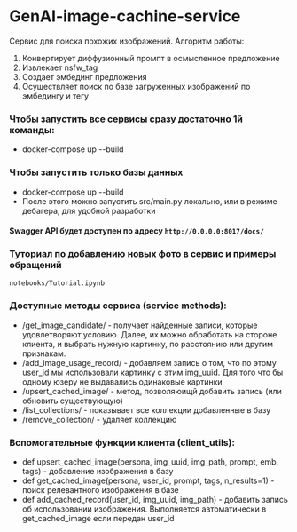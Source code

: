 # GenAI-image-cachine-service

Сервис для поиска похожих изображений. 
Алгоритм работы: 
1) Конвертирует диффузионный промпт в осмысленное предложение
2) Извлекает nsfw_tag 
3) Создает эмбединг предложения
4) Осуществляет поиск по базе загруженных изображений по эмбедингу и тегу



### Чтобы запустить все сервисы сразу достаточно 1й команды:
* docker-compose up --build

### Чтобы запустить только базы данных
* docker-compose up --build
* После этого можно запустить src/main.py локально, или в режиме дебагера, для удобной разработки
#### Swagger API будет доступен по адресу `http://0.0.0.0:8017/docs/`

### Туториал по добавлению новых фото в сервис и примеры обращений
`notebooks/Tutorial.ipynb` 


### Доступные методы сервиса (service methods):
* /get_image_candidate/ - получает найденные записи, которые удовлетворяют условию. Далее, их можно обработать на стороне клиента, и выбрать нужную картинку, по расстоянию или другим признакам.
* /add_image_usage_record/ - добавляем запись о том, что по этому user_id мы использовали картинку с этим img_uuid. Для того что бы одному юзеру не выдавались одинаковые картинки
* /upsert_cached_image/ - метод, позволяюищй добавить запись (или обновить существующую)
* /list_collections/ - показывает все коллекции добавленные в базу
* /remove_collection/ - удаляет коллекцию


### Вспомогательные функции клиента (client_utils):
* def upsert_cached_image(persona, img_uuid, img_path, prompt, emb, tags) - добавление изображения в базу
* def get_cached_image(persona, user_id, prompt, tags, n_results=1) - поиск релевантного изображения в базе
* def add_cached_record(user_id, img_uuid, img_path) - добавить запись об использовании изображения. Выполняется автоматически в get_cached_image если передан user_id


